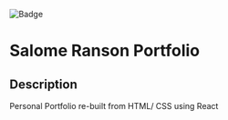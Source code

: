 ![Badge](https://badgen.net/badge/license/MIT/blue)

# Salome Ranson Portfolio

## Description
Personal Portfolio re-built from HTML/ CSS using React 
